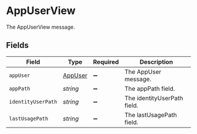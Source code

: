 # AppUserView

The AppUserView message.


## Fields

| Field                                     | Type                                      | Required                                  | Description                               |
| ----------------------------------------- | ----------------------------------------- | ----------------------------------------- | ----------------------------------------- |
| `appUser`                                 | [AppUser](../../models/shared/appuser.md) | :heavy_minus_sign:                        | The AppUser message.                      |
| `appPath`                                 | *string*                                  | :heavy_minus_sign:                        | The appPath field.                        |
| `identityUserPath`                        | *string*                                  | :heavy_minus_sign:                        | The identityUserPath field.               |
| `lastUsagePath`                           | *string*                                  | :heavy_minus_sign:                        | The lastUsagePath field.                  |